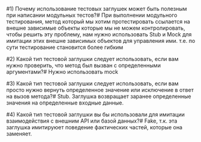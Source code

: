 #1)  Почему использование тестовых заглушек может быть полезным при написании модульных тестов?#
При выполнении модульного тестирования, метод который мы хотим протестировать ссылается на внешне зависимые объекты которые мы не можем контролировать, чтобы решить эту проблему, нам нужно использовать Stub и Mock для имитации этих внешне зависимых объектов для управления ими. т.е. по сути тестирование становится более гибким

#2) Какой тип тестовой заглушки следует использовать, если вам нужно проверить, что метод был вызван с определенными аргументами?#
Нужно использовать mock

#3) Какой тип тестовой заглушки следует использовать, если вам просто нужно вернуть определенное значение или исключение в ответ на вызов метода?#
Stub. Заглушка возвращает заранее определенные значения на определенные входные данные.

#4) Какой тип тестовой заглушки вы бы использовали для имитации  взаимодействия с внешним API или базой данных?#
Fake, т.к. эта заглушка имитируюет поведение фактических частей, которые она заменяет.
